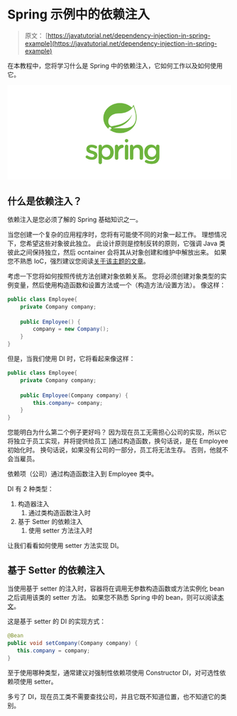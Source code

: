 # Spring 示例中的依赖注入

> 原文： [https://javatutorial.net/dependency-injection-in-spring-example](https://javatutorial.net/dependency-injection-in-spring-example)

在本教程中，您将学习什么是 Spring 中的依赖注入，它如何工作以及如何使用它。

![spring-featured-image](img/d2f73752d8ae931b119dec1eac866973.jpg)

## 什么是依赖注入？

依赖注入是您必须了解的 Spring 基础知识之一。

当您创建一个复杂的应用程序时，您将有可能使不同的对象一起工作。 理想情况下，您希望这些对象彼此独立。 此设计原则是控制反转的原则，它强调 Java 类彼此之间保持独立，然后 ocntainer 会将其从对象创建和维护中解放出来。 如果您不熟悉 IoC，强烈建议您阅读[关于该主题的文章](https://javatutorial.net/ioc-in-spring)。

考虑一下您将如何按照传统方法创建对象依赖关系。 您将必须创建对象类型的实例变量，然后使用构造函数和设置方法或一个（构造方法/设置方法）。 像这样：

```java
public class Employee{
	private Company company;

	public Employee() {
		company = new Company();
	}
}
```

但是，当我们使用 DI 时，它将看起来像这样：

```java
public class Employee{
	private Company company;

	public Employee(Company company) {
		this.company= company;
	}
}
```

您能明白为什么第二个例子更好吗？ 因为现在员工无需担心公司的实现，所以它将独立于员工实现，并将提供给员工 ]通过构造函数，换句话说，是在 Employee 初始化时。 换句话说，如果没有公司的一部分，员工将无法生存。 否则，他就不会当雇员。

依赖项（公司）通过构造函数注入到 Employee 类中。

DI 有 2 种类型：

1.  构造器注入
    1.  通过类构造函数注入时
2.  基于 Setter 的依赖注入
    1.  使用 setter 方法注入时

让我们看看如何使用 setter 方法实现 DI。

## 基于 Setter 的依赖注入

当使用基于 setter 的注入时，容器将在调用无参数构造函数或方法实例化 bean 之后调用该类的 setter 方法。 如果您不熟悉 Spring 中的 bean，则可以阅读[本文](https://javatutorial.net/introduction-to-spring-bean)。

这是基于 setter 的 DI 的实现方式：

```java
@Bean
public void setCompany(Company company) {
   this.company = company;
}
```

至于使用哪种类型，通常建议对强制性依赖项使用 Constructor DI，对可选性依赖项使用 setter。

多亏了 DI，现在员工类不需要查找公司，并且它既不知道位置，也不知道它的类别。